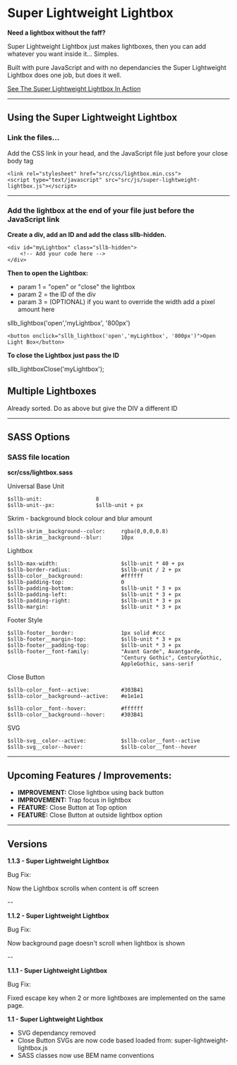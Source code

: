 # Super Lightweight Lightbox

**Need a lightbox without the faff?**

Super Lightweight Lightbox just makes lightboxes, then you can add whatever you want inside it... Simples.

Built with pure JavaScript and with no dependancies the Super Lightweight Lightbox does one job, but does it well. 

[See The Super Lightweight Lightbox In Action](http://superlightweightlightbox.com/)


---

## Using the Super Lightweight Lightbox

### **Link the files...**

Add the CSS link in your head, and the JavaScript file just before your close body tag

    <link rel="stylesheet" href="src/css/lightbox.min.css">
    <script type="text/javascript" src="src/js/super-lightweight-lightbox.js"></script>

---

### **Add the lightbox at the end of your file just before the JavaScript link**

**Create a div, add an ID and add the class sllb-hidden.** 

    <div id="myLightbox" class="sllb-hidden">
        <!-- Add your code here -->
    </div>


**Then to open the Lightbox:** 
- param 1 = "open" or "close" the lightbox
- param 2 = the ID of the div
- param 3 = (OPTIONAL) if you want to override the width add a pixel amount here

sllb_lightbox('open','myLightbox', '800px')

    <button onclick="sllb_lightbox('open','myLightbox', '800px')">Open Light Box</button>

**To close the Lightbox just pass the ID** 

sllb_lightboxClose('myLightbox');


## Multiple Lightboxes

Already sorted. Do as above but give the DIV a different ID

---

## SASS Options

### **SASS file location**

**scr/css/lightbox.sass**

Universal Base Unit

    $sllb-unit:                 8 
    $sllb-unit--px:             $sllb-unit + px


Skrim - background block colour and blur amount

    $sllb-skrim__background--color:     rgba(0,0,0,0.8)
    $sllb-skrim__background--blur:      10px

Lightbox

    $sllb-max-width:                    $sllb-unit * 40 + px
    $sllb-border-radius:                $sllb-unit / 2 + px
    $sllb-color__background:            #ffffff 
    $sllb-padding-top:                  0
    $sllb-padding-bottom:               $sllb-unit * 3 + px
    $sllb-padding-left:                 $sllb-unit * 3 + px
    $sllb-padding-right:                $sllb-unit * 3 + px
    $sllb-margin:                       $sllb-unit * 3 + px

Footer Style

    $sllb-footer__border:               1px solid #ccc
    $sllb-footer__margin-top:           $sllb-unit * 3 + px     
    $sllb-footer__padding-top:          $sllb-unit * 3 + px
    $sllb-footer__font-family:          "Avant Garde", Avantgarde, 
                                        "Century Gothic", CenturyGothic, 
                                        AppleGothic, sans-serif


Close Button

    $sllb-color__font--active:          #303B41
    $sllb-color__background--active:    #e1e1e1

    $sllb-color__font--hover:           #ffffff
    $sllb-color__background--hover:     #303B41

SVG

    $sllb-svg__color--active:           $sllb-color__font--active
    $sllb-svg__color--hover:            $sllb-color__font--hover


--- 



## Upcoming Features / Improvements:
- **IMPROVEMENT:** Close lightbox using back button
- **IMPROVEMENT:** Trap focus in lightbox
- **FEATURE:** Close Button at Top option
- **FEATURE:** Close Button at outside lightbox option

---

## Versions

**1.1.3 - Super Lightweight Lightbox**

Bug Fix:

Now the Lightbox scrolls when content is off screen

--

**1.1.2 - Super Lightweight Lightbox**

Bug Fix:

Now background page doesn't scroll when lightbox is shown

--

**1.1.1 - Super Lightweight Lightbox**

Bug Fix:

Fixed escape key when 2 or more lightboxes are implemented on the same page.

**1.1 - Super Lightweight Lightbox**
- SVG dependancy removed
- Close Button SVGs are now code based loaded from: super-lightweight-lightbox.js
- SASS classes now use BEM name conventions